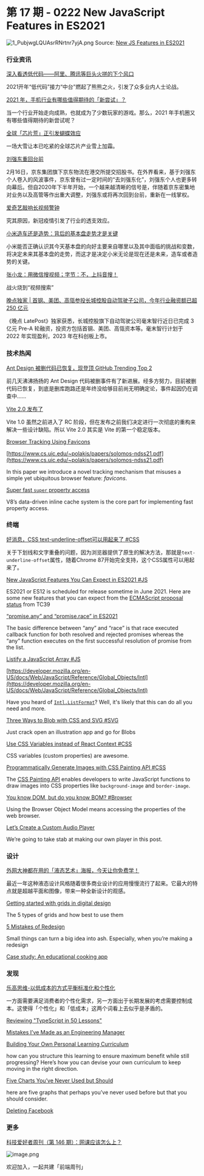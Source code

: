 # 第 17 期 - 0222 New JavaScript Features in ES2021
![1_PubjwgLQUAsrRNrtnr7yjA.png](https://cdn.nlark.com/yuque/0/2021/png/85771/1613947856303-5bacf0f6-08ee-4e84-a7a8-f4ff30905ffb.png#align=left&display=inline&height=253&margin=%5Bobject%20Object%5D&name=1_PubjwgLQUAsrRNrtnr7yjA.png&originHeight=506&originWidth=1012&size=54984&status=done&style=none&width=506)
Source: [New JS Features in ES2021](https://blog.bitsrc.io/new-javascript-features-you-can-expect-in-es2021-c8adf0301293)
### 行业资讯
[深入看透低代码——阿里、腾讯等巨头火拼的下个风口](https://mp.weixin.qq.com/s/DOqQeKhWILkahTvyjLihAA)

2021开年“低代码”接力“中台”燃起了熊熊之火，引发了众多业内人士论战。

[2021 年，手机行业有哪些值得期待的「新尝试」？](http://www.geekpark.net/news/273986)

当一个行业开始走向成熟，也就成为了少数玩家的游戏。那么，2021 年手机圈又有哪些值得期待的新尝试呢？

[全球「芯片荒」正引发蝴蝶效应](http://www.geekpark.net/news/274033)

一场大雪让本已吃紧的全球芯片产业雪上加霜。

[刘强东重回台前](https://mp.weixin.qq.com/s/LgpuSlvAVHfMzbjyZfPJOA)

2月16日，京东集团旗下京东物流在港交所提交招股书。在外界看来，基于刘强东个人卷入的风波事件，京东曾有过一定时间的“去刘强东化”，刘强东个人也更多转向幕后。但自2020年下半年开始，一个越来越清晰的信号是，伴随着京东密集地对业务以及高管等作出重大调整，刘强东或将再次回到台前，重新在一线掌权。

[爱奇艺敲响长视频警钟](https://mp.weixin.qq.com/s/CvvmnWCSbzu8Uc5vnDAsEQ)

究其原因，新冠疫情引发了行业的透支效应。

[小米造车还是造势：背后的基本盘走势才是关键](https://mp.weixin.qq.com/s/j3tnRBUMGnFDTRuNweBM9A)

小米能否正确认识其今天基本盘的向好主要来自哪里以及其中面临的挑战和变数，将决定未来其基本盘的走势，而这才是决定小米无论是现在还是未来，造车或者造势的关键。

[张小龙：用微信搜视频；字节：不，上抖音搜！](https://mp.weixin.qq.com/s/5xQAS3QIT1fhW7kgICY1Gw)

战火烧到“视频搜索”

[晚点独家 | 首钢、美团、高瓴参投长城控股自动驾驶子公司，今年行业融资额已超 250 亿元](https://mp.weixin.qq.com/s/1ewKM7kETLmAMn821sr3MQ)

《晚点 LatePost》独家获悉，长城控股旗下自动驾驶公司毫末智行近日已完成 3 亿元 Pre-A 轮融资，投资方包括首钢、美团、高瓴资本等。毫末智行计划于 2022 年实现盈利，2023 年在科创板上市。

### 技术热闻
[Ant Design 被删代码已恢复，现登顶 GitHub Trending Top 2](http://www.myzaker.com/article/6031b3f38e9f092dba3d2eea)

前几天沸沸扬扬的 Ant Design 代码被删事件有了新进展。经多方努力，目前被删代码已恢复，到底是删库跑路还是年终没给够目前尚无明确定论，事件起因仍在调查中……

[Vite 2.0 发布了](https://zhuanlan.zhihu.com/p/351147547)

Vite 1.0 虽然之前进入了 RC 阶段，但在发布之前我们决定进行一次彻底的重构来解决一些设计缺陷。所以 Vite 2.0 其实是 Vite 的第一个稳定版本。

[Browser Tracking Using Favicons](https://www.schneier.com/blog/archives/2021/02/browser-tracking-using-favicons.html)


[https://www.cs.uic.edu/~polakis/papers/solomos-ndss21.pdf](https://www.cs.uic.edu/~polakis/papers/solomos-ndss21.pdf)

In this paper we introduce a novel tracking mechanism that misuses a simple yet ubiquitous browser feature: _favicons_.

[Super fast `super` property access](https://v8.dev/blog/fast-super)

V8’s data-driven inline cache system is the core part for implementing fast property access.

### 终端
[好消息，CSS text-underline-offset可以用起来了 #CSS](https://www.zhangxinxu.com/wordpress/2021/02/css-text-underline-offset/)

关于下划线和文字重叠的问题，因为浏览器提供了原生的解决方法，那就是`text-underline-offset`属性，随着Chrome 87开始完全支持，这个CSS属性可以用起来了。

[New JavaScript Features You Can Expect in ES2021 #JS](https://blog.bitsrc.io/new-javascript-features-you-can-expect-in-es2021-c8adf0301293)

ES2021 or ES12 is scheduled for release sometime in June 2021. Here are some new features that you can expect from the [ECMAScript proposal status](https://github.com/tc39/proposals) from TC39

[“promise.any” and “promise.race” in ES2021](https://medium.com/technofunnel/promise-any-and-promise-race-in-es2021-3250733b48eb)

The basic difference between “any” and “race” is that race executed callback function for both resolved and rejected promises whereas the “any” function executes on the first successful resolution of promise from the list.

[Listify a JavaScript Array #JS](https://kentcdodds.com/blog/listify-a-java-script-array)


[https://developer.mozilla.org/en-US/docs/Web/JavaScript/Reference/Global_Objects/Intl](https://developer.mozilla.org/en-US/docs/Web/JavaScript/Reference/Global_Objects/Intl)

Have you heard of [`Intl.ListFormat`](https://developer.mozilla.org/en-US/docs/Web/JavaScript/Reference/Global_Objects/Intl/ListFormat)? Well, it's likely that this can do all you need and more. 

[Three Ways to Blob with CSS and SVG #SVG](https://css-tricks.com/three-ways-to-blob-with-css-and-svg/)

Just crack open an illustration app and go for Blobs

[Use CSS Variables instead of React Context #CSS](https://epicreact.dev/css-variables/)

CSS variables (custom properties) are awesome.

[Programmatically Generate Images with CSS Painting API #CSS](https://blog.bitsrc.io/programmatically-generate-images-with-css-painting-api-3b1a860dae3b)

The [CSS Painting API](https://developer.mozilla.org/en-US/docs/Web/API/CSS_Painting_API) enables developers to write JavaScript functions to draw images into CSS properties like `background-image` and `border-image`.

[You know DOM, but do you know BOM? #Browser](https://medium.com/front-end-weekly/you-know-dom-but-do-you-know-bom-a909a4356df9)

Using the Browser Object Model means accessing the properties of the web browser.

[Let’s Create a Custom Audio Player](https://css-tricks.com/lets-create-a-custom-audio-player/)

We’re going to take stab at making our own player in this post.

### 设计
[外网大神都在用的「液态艺术」海报，今天让你免费学！](https://www.uisdc.com/liquid-posters)

最近一年这种液态设计风格随着很多商业设计的应用慢慢流行了起来。它最大的特点就是超越平面和图像，带来一种全新设计的观感。

[Getting started with grids in digital design](https://uxplanet.org/getting-started-with-grids-in-digital-design-7aa3bcc8c881)

The 5 types of grids and how best to use them

[5 Mistakes of Redesign](https://uxplanet.org/5-mistakes-of-redesign-13617f28a27a)

Small things can turn a big idea into ash. Especially, when you’re making a redesign

[Case study: An educational cooking app](https://uxmag.com/articles/case-study-an-educational-cooking-app)


### 发现
[乐高思维-以低成本的方式平衡标准化和个性化](https://mp.weixin.qq.com/s/DoqSUW2ituMs1gDJNyvufw)

一方面需要满足消费者的个性化需求，另一方面出于长期发展的考虑需要控制成本。这使得「个性化」和「低成本」这两个词看上去似乎是矛盾的。

[Reviewing "TypeScript in 50 Lessons"](https://www.swyx.io/ts-50-lessons/)


[Mistakes I’ve Made as an Engineering Manager](https://css-tricks.com/mistakes-ive-made-as-an-engineering-manager/)


[Building Your Own Personal Learning Curriculum](https://www.smashingmagazine.com/2021/02/building-personal-learning-curriculum/)

how can you structure this learning to ensure maximum benefit while still progressing? Here’s how you can devise your own curriculum to keep moving in the right direction.

[Five Charts You’ve Never Used but Should](https://policyviz.com/2021/02/08/five-charts-youve-never-used-but-should)

here are five graphs that perhaps you’ve never used before but that you should consider.

[Deleting Facebook](https://robertheaton.com/deleting-facebook/)


### 更多
[科技爱好者周刊（第 146 期）：网课应该怎么上？](http://www.ruanyifeng.com/blog/2021/02/weekly-issue-146.html)

![image.png](https://cdn.nlark.com/yuque/0/2020/png/85771/1605930034828-7fc81343-651f-4a15-8465-eebe5a23cf61.png#align=left&display=inline&height=31&margin=%5Bobject%20Object%5D&name=image.png&originHeight=90&originWidth=2186&size=14325&status=done&style=none&width=746)


欢迎加入，一起共建「前端周刊」
